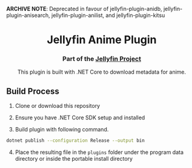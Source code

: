 **ARCHIVE NOTE**: Deprecated in favour of jellyfin-plugin-anidb, jellyfin-plugin-anisearch, jellyfin-plugin-anilist, and jellyfin-plugin-kitsu

<h1 align="center">Jellyfin Anime Plugin</h1>
<h3 align="center">Part of the <a href="https://jellyfin.media">Jellyfin Project</a></h3>

<p align="center">
This plugin is built with .NET Core to download metadata for anime.
</p>

## Build Process

1. Clone or download this repository

2. Ensure you have .NET Core SDK setup and installed

3. Build plugin with following command.

```sh
dotnet publish --configuration Release --output bin
```
4. Place the resulting file in the `plugins` folder under the program data directory or inside the portable install directory
